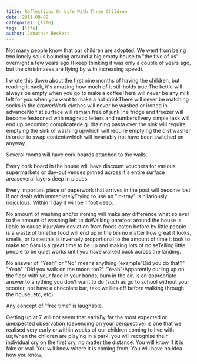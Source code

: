 ```yaml
---
title: Reflections On Life With Three Children
date: 2011-09-08
categories: [life]
tags: [life]
author: Jonathan Beckett
---
```


Not many people know that our children are adopted. We went from being two lonely souls bouncing around a big empty house to "the five of us" overnight a few years ago (I keep thinking it was only a couple of years ago, but the christmases are flying by with increasing speed).

I wrote this down about the first nine months of having the children, but reading it back, it's amazing how much of it still holds true;The kettle will always be empty when you go to make a coffeeThere will never be any milk left for you when you want to make a hot drinkThere will never be matching socks in the drawerWork clothes will never be washed or ironed in advanceNo flat surface will remain free of junkThe fridge and freezer will become festooned with magnetic letters and numbersEvery simple task will end up becoming complicatede.g. draining pasta over the sink will require emptying the sink of washing upwhich will require emptying the dishwasher in order to swap contentswhich will invariably not have been switched on anyway.

Several rooms will have cork boards attached to the walls.

Every cork board in the house will have discount vouchers for various supermarkets or day-out venues pinned across it's entire surface areaseveral layers deep in places.

Every important piece of paperwork that arrives in the post will become lost if not dealt with immediatelyTrying to use an "in-tray" is hilariously ridiculous. Within 1 day it will be 1 foot deep.

No amount of washing and/or ironing will make any difference what so ever to the amount of washing left to doWalking barefoot around the house is liable to cause injuryAny deviation from foods eaten before by little people is a waste of timethe food will end up in the bin no matter how great it looks, smells, or tastesthis is inversely proportional to the amount of time it took to make too.6am is a great time to be up and making lots of noiseTelling little people to be quiet works until you have walked back across the landing.

No answer of "Yeah" or "No" means anything (example"Did you do that?" "Yeah" "Did you walk on the moon too?" "Yeah")Apparently curling up on the floor with your face in your hands, bum in the air, is an appropriate answer to anything you don't want to do (such as go to school without your scooter, not have a chocolate bar, take wellies off before walking through the house, etc, etc).

Any concept of "free time" is laughable.

Getting up at 7 will not seem that earlyBy far the most expected or unexpected observation (depending on your perspective) is one that we realised very early onwithin weeks of our children coming to live with us;When the children are playing in a park, you will recognise their individual cry on the first cry, no matter the distance. You will know if it is fake or real. You will know where it is coming from. You will have no idea how you know.